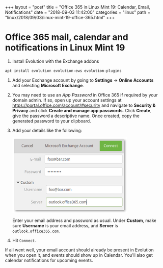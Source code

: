 +++
layout = "post"
title = "Office 365 in Linux Mint 19: Calendar, Email, Notifications"
date = "2018-09-03 11:42:00"
categories = "linux"
path = "linux/2018/09/03/linux-mint-19-office-365.html"
+++

# Office 365 mail, calendar and notifications in Linux Mint 19

1. Install Evolution with the Exchange addons

```bash
apt install evolution evolution-ews evolution-plugins
```

1. Add your Exchange account by going to **Settings** -> **Online Accounts** and selecting
   **Microsoft Exchange**.
1. You may need to use an _App Password_ in Office 365 if required by your domain admin. If so, open
   up your account settings at <https://portal.office.com/account/#security> and navigate to
   **Security & Privacy** and click **Create and manage app passwords**. Click **Create**, give the
   password a descriptive name. Once created, copy the generated password to your clipboard.
1. Add your details like the following:

   ![Office365 login details](/images/mint-o365-details.png)

   Enter your email address and password as usual. Under **Custom**, make sure **Username** is your
   email address, and **Server** is `outlook.office365.com`.

1. Hit `Connect`.

If all went well, your email account should already be present in Evolution when you open it, and
events should show up in Calendar. You'll also get calendar notifications for upcoming events.
